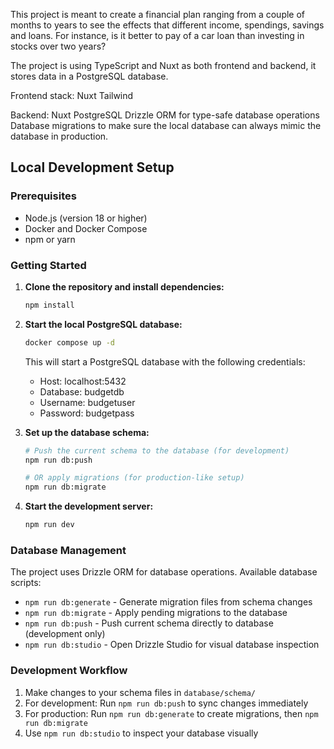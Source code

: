 This project is meant to create a financial plan ranging from a couple of months to years to see the effects that different income, spendings, savings and loans. For instance, is it better to pay of a car loan than investing in stocks over two years?

The project is using TypeScript and Nuxt as both frontend and backend, it stores data in a PostgreSQL database.

Frontend stack:
Nuxt
Tailwind

Backend:
Nuxt
PostgreSQL
Drizzle ORM for type-safe database operations
Database migrations to make sure the local database can always mimic the database in production.

## Local Development Setup

### Prerequisites
- Node.js (version 18 or higher)
- Docker and Docker Compose
- npm or yarn

### Getting Started

1. **Clone the repository and install dependencies:**
   ```bash
   npm install
   ```

2. **Start the local PostgreSQL database:**
   ```bash
   docker compose up -d
   ```
   This will start a PostgreSQL database with the following credentials:
   - Host: localhost:5432
   - Database: budgetdb
   - Username: budgetuser
   - Password: budgetpass

3. **Set up the database schema:**
   ```bash
   # Push the current schema to the database (for development)
   npm run db:push
   
   # OR apply migrations (for production-like setup)
   npm run db:migrate
   ```

4. **Start the development server:**
   ```bash
   npm run dev
   ```

### Database Management

The project uses Drizzle ORM for database operations. Available database scripts:

- `npm run db:generate` - Generate migration files from schema changes
- `npm run db:migrate` - Apply pending migrations to the database
- `npm run db:push` - Push current schema directly to database (development only)
- `npm run db:studio` - Open Drizzle Studio for visual database inspection

### Development Workflow

1. Make changes to your schema files in `database/schema/`
2. For development: Run `npm run db:push` to sync changes immediately
3. For production: Run `npm run db:generate` to create migrations, then `npm run db:migrate`
4. Use `npm run db:studio` to inspect your database visually
